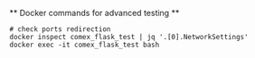 ** Docker commands for advanced testing **
```
# check ports redirection
docker inspect comex_flask_test | jq '.[0].NetworkSettings'
docker exec -it comex_flask_test bash
```
